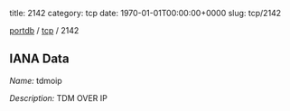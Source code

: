 title: 2142
category: tcp
date: 1970-01-01T00:00:00+0000
slug: tcp/2142

[portdb](/) / [tcp](/category/tcp.html) / 2142


## IANA Data

_Name:_ tdmoip

_Description:_ TDM OVER IP

